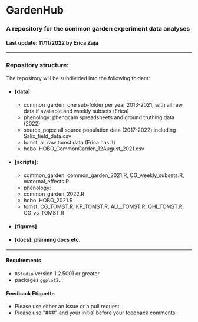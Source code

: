 # GardenHub
### A repository for the common garden experiment data analyses
#### Last update: 11/11/2022 by Erica Zaja

******

### Repository structure:
The repository will be subdivided into the following folders: 

- #### [data]:
  - common_garden: one sub-folder per year 2013-2021, with all raw data if available and weekly subsets (Erica)
  - phenology: phenocam spreadsheets and ground truthing data (2022)
  - source_pops: all source population data (2017-2022) including Salix_field_data.csv
  - tomst: all raw tomst data (Erica has it)
  - hobo: HOBO_CommonGarden_12August_2021.csv
  
  
- #### [scripts]:
  - common_garden: common_garden_2021.R, CG_weekly_subsets.R, maternal_effects.R
  - phenology: 
  - common_garden_2022.R
  - hobo: HOBO_2021.R
  - tomst: CG_TOMST.R, KP_TOMST.R, ALL_TOMST.R, QHI_TOMST.R, CG_vs_TOMST.R
  
- #### [figures]

- #### [docs]: planning docs etc.

*****

#### Requirements
- `RStudio` version 1.2.5001 or greater
- packages `ggplot2`...

#### Feedback Etiquette

- Please use either an issue or a pull request.
- Please use "###" and your initial before your feedback comments.

 
